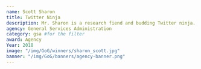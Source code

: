 ```yaml
---
name: Scott Sharon
title: Twitter Ninja
description: Mr. Sharon is a research fiend and budding Twitter ninja. He enjoys health food, hiking, and toothpicks.
agency: General Services Administration
category: gsa #for the filter
award: Agency
Year: 2018
image: "/img/GoG/winners/sharon_scott.jpg"
banner: "/img/GoG/banners/agency-banner.png"
---
```

